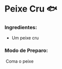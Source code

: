 # Peixe Cru :fish: #



### Ingredientes: ###

- Um peixe cru

  

### Modo de Preparo: ###

​	   Coma o peixe